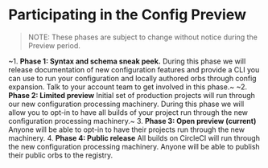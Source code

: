 # Participating in the Config Preview

> NOTE: These phases are subject to change without notice during the Preview period.

~1. **Phase 1: Syntax and schema sneak peek.**
During this phase we will release documentation of new configuration features and provide a CLI you can use to run your configuration and locally authored orbs through config expansion. Talk to your account team to get involved in this phase.~
~2. **Phase 2: Limited preview**
Initial set of production projects will run through our new configuration processing machinery. During this phase we will allow you to opt-in to have all builds of your project run through the new configuration processing machinery.~
3. **Phase 3: Open preview (current)**
Anyone will be able to opt-in to have their projects run through the new machinery. 
4. **Phase 4: Public release**
All builds on CircleCI will run through the new configuration processing machinery. Anyone will be able to publish their public orbs to the registry.